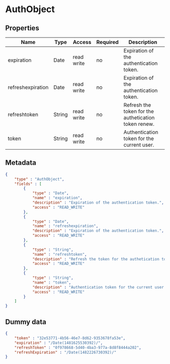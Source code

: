 AuthObject
==

## Properties

| Name              | Type   | Access     | Required | Description                                          |
|-------------------|--------|------------|----------|------------------------------------------------------|
| expiration        | Date   | read write | no       | Expiration of the authentication token.              |
| refreshexpiration | Date   | read write | no       | Expiration of the authentication token.              |
| refreshtoken      | String | read write | no       | Refresh the token for the authetication token renew. |
| token             | String | read write | no       | Authentication token for the current user.           |

## Metadata

```JSON
{
	"type" : "AuthObject",
	"fields" : [
		{
			"type" : "Date",
			"name" : "expiration",
			"description" : "Expiration of the authentication token.",
			"access" : "READ_WRITE"
		},
		{
			"type" : "Date",
			"name" : "refreshexpiration",
			"description" : "Expiration of the authentication token.",
			"access" : "READ_WRITE"
		},
		{
			"type" : "String",
			"name" : "refreshtoken",
			"description" : "Refresh the token for the authetication token renew.",
			"access" : "READ_WRITE"
		},
		{
			"type" : "String",
			"name" : "token",
			"description" : "Authentication token for the current user.",
			"access" : "READ_WRITE"
		}
	]
}
```

## Dummy data

```JSON
{
	"token" : "32e53771-4b56-46e7-8d62-9353678fa53e",
	"expiration" : "/Date(1481625530392)/",
	"refreshToken" : "0f978668-5d40-4ba3-977a-8d8f8444a202",
	"refreshExpiration" : "/Date(1482226730392)/"
}
```
